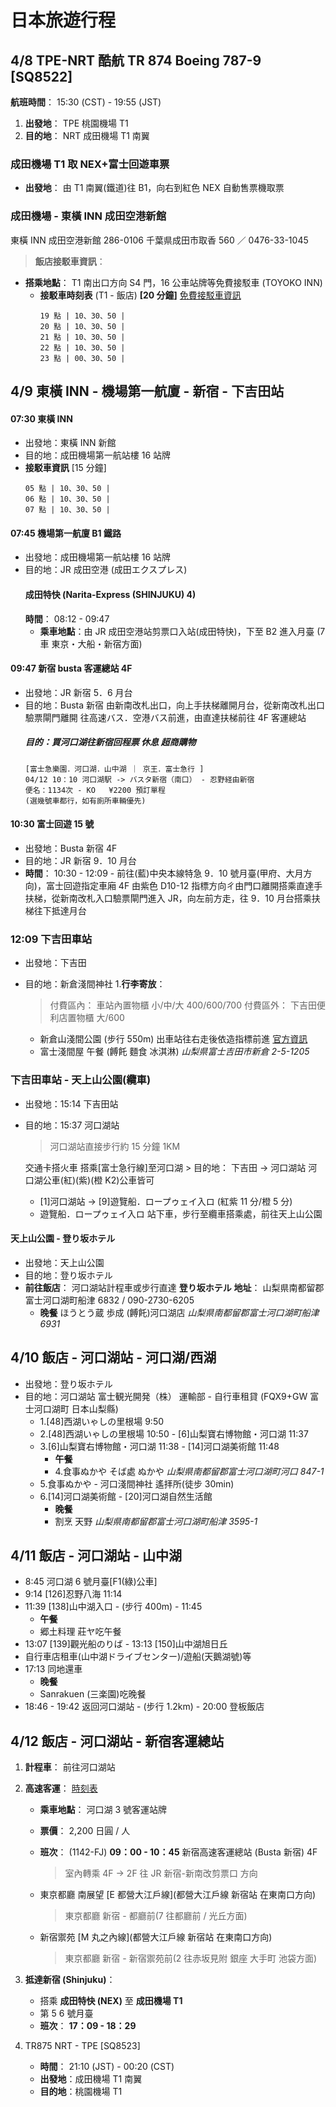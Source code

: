 # 日本旅遊行程

## 4/8 TPE-NRT 酷航 TR 874 Boeing 787-9 [SQ8522]

**航班時間**： 15:30 (CST) - 19:55 (JST)

1. **出發地**： TPE 桃園機場 T1
2. **目的地**： NRT 成田機場 T1 南翼

### 成田機場 T1 取 NEX+富士回遊車票

- **出發地**： 由 T1 南翼(鐵道)往 B1，向右到紅色 NEX 自動售票機取票

### 成田機場 - 東橫 INN 成田空港新館

東橫 INN 成田空港新館 286-0106 千葉県成田市取香 560 ／ 0476-33-1045

> **飯店接駁車資訊**：

- **搭乘地點**： T1 南出口方向 S4 門，16 公車站牌等免費接駁車 (TOYOKO INN)
  - **接駁車時刻表** (T1 - 飯店) **[20 分鐘]** [免費接駁車資訊](https：//www.toyoko-inn.com/feature/pickup/airport/narita)
    ```
    19 點 | 10、30、50 |
    20 點 | 10、30、50 |
    21 點 | 10、30、50 |
    22 點 | 10、30、50 |
    23 點 | 00、30、50 |
    ```

## 4/9 東橫 INN - 機場第一航廈 - 新宿 - 下吉田站

#### 07:30 東橫 INN

- 出發地：東橫 INN 新館
- 目的地：成田機場第一航站樓 16 站牌
- **接駁車資訊** [15 分鐘]
  ```
  05 點 | 10、30、50 |
  06 點 | 10、30、50 |
  07 點 | 10、30、50 |
  ```

#### 07:45 機場第一航廈 B1 鐵路

- 出發地：成田機場第一航站樓 16 站牌
- 目的地：JR 成田空港 (成田エクスプレス)
  #### 成田特快 (Narita-Express (SHINJUKU) 4)
  **時間**： 08:12 - 09:47
  - **乘車地點**：由 JR 成田空港站剪票口入站(成田特快)，下至 B2 進入月臺 (7 車 東京・大船・新宿方面)

#### 09:47 新宿 busta 客運總站 4F

- 出發地：JR 新宿 5．6 月台
- 目的地：Busta 新宿
  由新南改札出口，向上手扶梯離開月台，從新南改札出口驗票閘門離開
  往高速バス．空港バス前進，由直達扶梯前往 4F 客運總站
  ##### 目的：買河口湖往新宿回程票 休息 超商購物
  ```
  [富士急樂園．河口湖．山中湖 ｜ 京王．富士急行 ]
  04/12 10：10 河口湖駅 -> バスタ新宿（南口） - 忍野経由新宿
  便名：1134次 - KO   ¥2200 預訂單程
  (選幾號車都行，如有廁所車輛優先)
  ```

#### 10:30 富士回遊 15 號

- 出發地：Busta 新宿 4F
- 目的地：JR 新宿 9．10 月台
- **時間**： 10:30 - 12:09 - 前往(藍)中央本線特急 9．10 號月臺(甲府、大月方向)，富士回遊指定車廂
  4F 由紫色 D10-12 指標方向ㄔ由門口離開搭乘直達手扶梯，從新南改札入口驗票閘門進入 JR，向左前方走，往 9．10 月台搭乘扶梯往下抵達月台

### 12:09 下吉田車站

- 出發地：下吉田
- 目的地：新倉淺間神社 1.**行李寄放**：

  > 付費區內： 車站內置物櫃 小/中/大 400/600/700
  > 付費區外： 下吉田便利店置物櫃 大/600

  - 新倉山淺間公園 (步行 550m)
    出車站往右走後依造指標前進 [官方資訊](https：//fujiyoshida.net/zh_TW/see-and-do/12)
  - 富士淺間屋 午餐 (餺飥 麵食 冰淇淋)
    _山梨県富士吉田市新倉 2-5-1205_

### 下吉田車站 - 天上山公園(纜車)

- 出發地：15:14 下吉田站
- 目的地：15:37 河口湖站

  > 河口湖站直接步行約 15 分鐘 1KM

  交通卡搭火車 搭乘[富士急行線]至河口湖 > 目的地： 下吉田 -> 河口湖站
  河口湖公車(紅)(紫)(橙 K2)公車皆可

  - [1]河口湖站 -> [9]遊覽船．ロープゥェイ入ロ (紅紫 11 分/橙 5 分)
  - 遊覽船．ロープゥェイ入ロ 站下車，步行至纜車搭乘處，前往天上山公園

#### 天上山公園 - 登り坂ホテル

- 出發地：天上山公園
- 目的地：登り坂ホテル
- **前往飯店**： 河口湖站計程車或步行直達 **登り坂ホテル**
  **地址**： 山梨県南都留郡富士河口湖町船津 6832 / 090-2730-6205
  - **晚餐**
    ほうとう蔵 歩成 (餺飥)河口湖店
    _山梨県南都留郡富士河口湖町船津 6931_

## 4/10 飯店 - 河口湖站 - 河口湖/西湖

- 出發地：登り坂ホテル
- 目的地：河口湖站
  富士観光開発（株） 運輸部 - 自行車租貸 (FQX9+GW 富士河口湖町 日本山梨縣)
  - 1.[48]西湖いゃしの里根場 9:50
  - 2.[48]西湖いゃしの里根場 10:50 - [6]山梨寶右博物館・河口湖 11:37
  - 3.[6]山梨寶右博物館・河口湖 11:38 - [14]河口湖美術館 11:48
    - **午餐**
    - 4.食事ぬかや そば處 ぬかや _山梨県南都留郡富士河口湖町河口 847-1_
  - 5.食事ぬかや - 河口淺間神社 遙拝所(徒步 30min)
  - 6.[14]河口湖美術館 - [20]河口湖自然生活館
    - **晚餐**
    - 割烹 天野 _山梨県南都留郡富士河口湖町船津 3595-1_

## 4/11 飯店 - 河口湖站 - 山中湖

- 8:45 河口湖 6 號月臺[F1(綠)公車]
- 9:14 [126]忍野八海 11:14
- 11:39 [138]山中湖入口 - (步行 400m) - 11:45
  - **午餐**
  - 郷土料理 莊ヤ吃午餐
- 13:07 [139]觀光船のりば - 13:13 [150]山中湖旭日丘
- 自行車店租車(山中湖ドライブセンター)/遊船(天鵝湖號)等
- 17:13 同地還車
  - **晚餐**
  - Sanrakuen (三楽園)吃晚餐
- 18:46 - 19:42 返回河口湖站 - (步行 1.2km) - 20:00 登板飯店

## 4/12 飯店 - 河口湖站 - 新宿客運總站

1. **計程車**： 前往河口湖站
2. **高速客運**：
   [時刻表](https://www.highwaybus.com/gp/inbound/inbTimeTbl?lineGroupNo=1&lineId=110&upDownKbn=2)

   - **乘車地點**： 河口湖 3 號客運站牌
   - **票價**： 2,200 日圓 / 人
   - **班次**： (1142-FJ) **09：00 - 10：45** 新宿高速客運總站 (Busta 新宿) 4F

     > 室內轉乘 4F -> 2F 往 JR 新宿-新南改剪票口 方向

   - 東京都廳 南展望
     [E 都營大江戶線](都營大江戶線 新宿站 在東南口方向)
     > 東京都廳 新宿 - 都廳前(7 往都廳前 / 光丘方面)
   - 新宿禦苑
     [M 丸之內線](都營大江戶線 新宿站 在東南口方向)
     > 東京都廳 新宿 - 新宿禦苑前(2 往赤坂見附 銀座 大手町 池袋方面)

3. **抵達新宿 (Shinjuku)**：
   - 搭乘 **成田特快 (NEX)** 至 **成田機場 T1**
   - 第 5 6 號月臺
   - **班次**： **17：09 - 18：29**
4. TR875 NRT - TPE [SQ8523]
   - **時間**： 21:10 (JST) - 00:20 (CST)
   - **出發地**：成田機場 T1 南翼
   - **目的地**：桃園機場 T1
